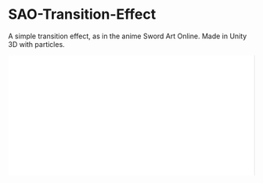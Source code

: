 # SAO-Transition-Effect
A simple transition effect, as in the anime Sword Art Online. Made in Unity 3D with particles.

![Demo](Demo.gif)
